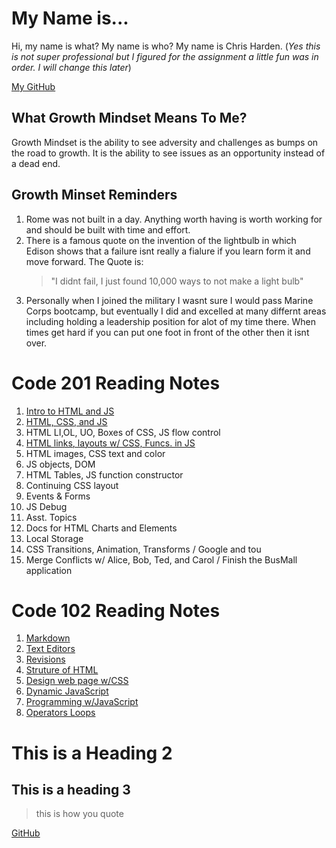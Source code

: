 # My Name is...

Hi, my name is what? My name is who? My name is Chris Harden. (_Yes this is not super professional but I figured for the assignment a little fun was in order. I will change this later_)

[My GitHub](https://github.com/HardenChris)

## What Growth Mindset Means To Me?

Growth Mindset is the ability to see adversity and challenges as bumps on the road to growth. It is the ability to see issues as an opportunity instead of a dead end.

## Growth Minset Reminders

1. Rome was not built in a day. Anything worth having is worth working for and should be built with time and effort.
2. There is a famous quote on the invention of the lightbulb in which Edison shows that a failure isnt really a fialure if you learn form it and move forward. The Quote is:
   > "I didnt fail, I just found 10,000 ways to not make a light bulb"
3. Personally when I joined the military I wasnt sure I would pass Marine Corps bootcamp, but eventually I did and excelled at many differnt areas including holding a leadership position for alot of my time there. When times get hard if you can put one foot in front of the other then it isnt over.

# Code 201 Reading Notes

1. [Intro to HTML and JS](class-01.md)
2. [HTML, CSS, and JS](class-02.md)
3. HTML LI,OL, UO, Boxes of CSS, JS flow control
4. [HTML links, layouts w/ CSS, Funcs. in JS](class-04.md)
5. HTML images, CSS text and color
6. JS objects, DOM
7. HTML Tables, JS function constructor
8. Continuing CSS layout
9. Events & Forms
10. JS Debug
11. Asst. Topics
12. Docs for HTML Charts and Elements
13. Local Storage
14. CSS Transitions, Animation, Transforms / Google and tou
15. Merge Conflicts w/ Alice, Bob, Ted, and Carol / Finish the BusMall application

# Code 102 Reading Notes

1. [Markdown](markdown.md)
2. [Text Editors](texteditor.md)
3. [Revisions](revisions.md)
4. [Struture of HTML](HTMLstruct.md)
5. [Design web page w/CSS](design_css.md)
6. [Dynamic JavaScript](java_pages.md)
7. [Programming w/JavaScript](prog_java.md)
8. [Operators Loops](op_loop.md)

# This is a Heading 2

## This is a heading 3

> this is how you quote

[GitHub](http://github.com)
